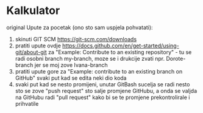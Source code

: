 # Kalkulator
original
Upute za pocetak (ono sto sam uspjela pohvatati): 
1) skinuti GIT SCM https://git-scm.com/downloads
2) pratiti upute ovdje https://docs.github.com/en/get-started/using-git/about-git za "Example: Contribute to an existing repository" - tu se radi osobni branch my-branch, moze se i drukcije zvati npr. Dorote-branch jer se moj zove Ivana-branch
3) pratiti upute gore za "Example: contribute to an existing branch on GitHub" svaki put kad se edita neki dio koda
4) svaki put kad se nesto promijeni, unutar GitBash sucelja se radi nesto sto se zove "push request" sto salje promjene GitHubu, a onda se valjda na GitHubu radi "pull request" kako bi se te promjene prekontrolirale i prihvatile
